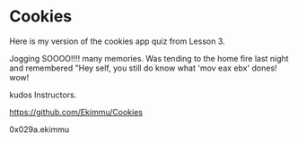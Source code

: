 # Cookies
Here is my version of the cookies app quiz from Lesson 3.


Jogging     SOOOO!!!!    many memories.
Was tending to the home fire last night and remembered "Hey self, you still do know what  'mov eax ebx' dones! wow!

kudos Instructors. 


https://github.com/Ekimmu/Cookies

0x029a.ekimmu


